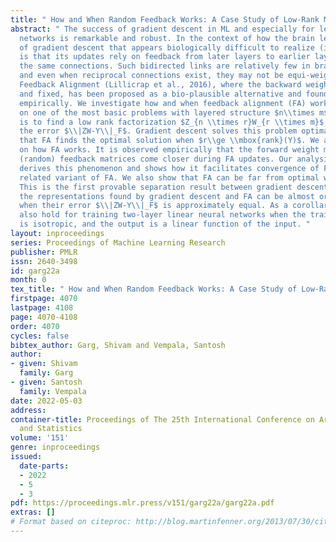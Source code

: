 ```yaml
---
title: " How and When Random Feedback Works: A Case Study of Low-Rank Matrix Factorization "
abstract: " The success of gradient descent in ML and especially for learning neural
  networks is remarkable and robust. In the context of how the brain learns, one aspect
  of gradient descent that appears biologically difficult to realize (if not implausible)
  is that its updates rely on feedback from later layers to earlier layers through
  the same connections. Such bidirected links are relatively few in brain networks,
  and even when reciprocal connections exist, they may not be equi-weighted. Random
  Feedback Alignment (Lillicrap et al., 2016), where the backward weights are random
  and fixed, has been proposed as a bio-plausible alternative and found to be effective
  empirically. We investigate how and when feedback alignment (FA) works, focusing
  on one of the most basic problems with layered structure $n\\times m$, the goal
  is to find a low rank factorization $Z_{n \\times r}W_{r \\times m}$ that minimizes
  the error $\\|ZW-Y\\|_F$. Gradient descent solves this problem optimally. We show
  that FA finds the optimal solution when $r\\ge \\mbox{rank}(Y)$. We also shed light
  on how FA works. It is observed empirically that the forward weight matrices and
  (random) feedback matrices come closer during FA updates. Our analysis rigorously
  derives this phenomenon and shows how it facilitates convergence of FA*, a closely
  related variant of FA. We also show that FA can be far from optimal when $r < \\mbox{rank}(Y)$.
  This is the first provable separation result between gradient descent and FA. Moreover,
  the representations found by gradient descent and FA can be almost orthogonal even
  when their error $\\|ZW-Y\\|_F$ is approximately equal. As a corollary, these results
  also hold for training two-layer linear neural networks when the training input
  is isotropic, and the output is a linear function of the input. "
layout: inproceedings
series: Proceedings of Machine Learning Research
publisher: PMLR
issn: 2640-3498
id: garg22a
month: 0
tex_title: " How and When Random Feedback Works: A Case Study of Low-Rank Matrix Factorization "
firstpage: 4070
lastpage: 4108
page: 4070-4108
order: 4070
cycles: false
bibtex_author: Garg, Shivam and Vempala, Santosh
author:
- given: Shivam
  family: Garg
- given: Santosh
  family: Vempala
date: 2022-05-03
address:
container-title: Proceedings of The 25th International Conference on Artificial Intelligence
  and Statistics
volume: '151'
genre: inproceedings
issued:
  date-parts:
  - 2022
  - 5
  - 3
pdf: https://proceedings.mlr.press/v151/garg22a/garg22a.pdf
extras: []
# Format based on citeproc: http://blog.martinfenner.org/2013/07/30/citeproc-yaml-for-bibliographies/
---
```

